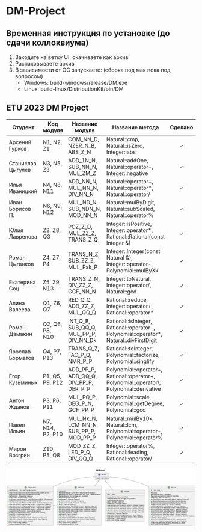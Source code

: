
# DM-Project

## Временная инструкция по установке (до сдачи коллоквиума)
1) Заходите на ветку UI, скачиваете как архив
2) Распаковываете архив
3) В зависимости от ОС запускаете: (сборка под мак пока под вопросом)
   * Windows:  build-windows/release/DM.exe
   * Linux:    build-linux/DistributionKit/bin/DM
   

## ETU 2023 DM Project

| Студент           | Код модуля       | Название модуля                        | Название метода                                                                           | Сделано |
|-------------------|------------------|----------------------------------------|-------------------------------------------------------------------------------------------|:-------:|
| Арсений Гурков    | N1, N2, Z1       | COM_NN_D, NZER_N_B, ABS_Z_N            | Natural::cmp, <br>Natural::isZero, <br>Integer::abs                                       |    ✓    |
| Станислав Цыгулев | N3, N5, Z3       | ADD_1N_N, SUB_NN_N,  MUL_ZM_Z          | Natural::addOne, Natural::operator-, <br> Integer::negative                               |    ✓    |
| Илья Иваницкий    | N4, N8, N11      | ADD_NN_N, MUL_NN_N, DIV_NN_N           | Natural::operator+, Natural::operator*, Natural::operator/                                |    ✓    |
| Иван Борисов П.   | N6, N9, N12      | MUL_ND_N, SUB_NDN_N, MOD_NN_N          | Natural::mulByDigit,  Natural::subScaled,  Natural::operator%                             |    ✓    |
| Юлия Лавренова    | Z2, Z8, Q3       | POZ_Z_D, MUL_ZZ_Z, TRANS_Z_Q           | Integer::isPositive, Integer::operator*, Rational::Rational(const Integer &)              |    ✓    |
| Роман Цыганков    | Z4, Z7, P4       | TRANS_N_Z, SUB_ZZ_Z, MUL_Pxk_P         | Integer::Integer(const Natural &), Integer::operator-, Polynomial::mulByXk                |    ✓    |
| Екатерина Соц     | Z5, Z9, N13      | TRANS_Z_N, DIV_ZZ_Z, GCF_NN_N          | Integer::toNatural, Integer::operator/, <br> Natural::gcd                                 |    ✓    |
| Алина Валеева     | Q1, Z6, Q7       | RED_Q_Q, ADD_ZZ_Z, MUL_QQ_Q            | Rational::reduce, Integer::operator+, Rational::operator*                                 |    ✓    |
| Роман Дамакин     | Q2, Q6, P8, N10  | INT_Q_B, SUB_QQ_Q, MUL_PP_P, DIV_NN_Dk | Rational::isInteger, Rational::operator-, Polynomial::operator*,  Natural::divFirstDigit  |    ✓    |
| Ярослав Борматов  | Q4, P7, P13      | TRANS_Q_Z, FAC_P_Q, NMR_P_P            | Rational::toInteger, Polynomial::factorize, Polynomial::singlify                          |    ✓    |
| Егор Кузьминых    | P1, Q5, P9, P12  | ADD_PP_P, ADD_QQ_Q, DIV_PP_P, DER_P_P  | Polynomial::operator+, Rational::operator+, Polynomial::operator/, Polynomial::derivative |    ✓    |
| Антон Жданов      | P3, P6, P11      | MUL_PQ_P, DEG_P_N, GCF_PP_P            | Polynomial::scale, Polynomial::getDegree, Polynomial::gcd                                 |    ✓    |
| Павел Ильин       | N7, N14, P2, P10 | MUL_Nk_N, LCM_NN_N, SUB_PP_P, MOD_PP_P | Natural::mulBy10k, <br>Natural::lcm, <br> Polynomial::operator-, Polynomial::operator%    |    ✓    |
| Мирон Возгрин     | Z10, P5, Q8      | MOD_ZZ_Z, LED_P_Q, DIV_QQ_Q            | Integer::operator%, Rational::leading, Rational::operator/                                |    ✓    |

![img.png](info/architecture.png)
